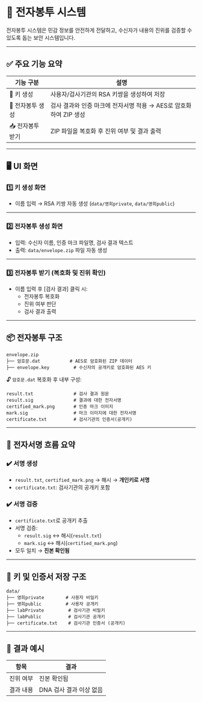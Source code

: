 # 📨 전자봉투 시스템

전자봉투 시스템은 민감 정보를 안전하게 전달하고, 수신자가 내용의 진위를 검증할 수 있도록 돕는 보안 시스템입니다.

---

## ✅ 주요 기능 요약

| 기능 구분               | 설명                                                                 |
|------------------------|----------------------------------------------------------------------|
| 🔑 키 생성             | 사용자/검사기관의 RSA 키쌍을 생성하여 저장                             |
| 🧪 전자봉투 생성       | 검사 결과와 인증 마크에 전자서명 적용 → AES로 암호화하여 ZIP 생성       |
| 📥 전자봉투 받기       | ZIP 파일을 복호화 후 진위 여부 및 결과 출력                             |

---

## 🖥️ UI 화면

### 1️⃣ 키 생성 화면
- 이름 입력 → RSA 키쌍 자동 생성 (`data/영희private`, `data/영희public`)

---

### 2️⃣ 전자봉투 생성 화면
- 입력: 수신자 이름, 인증 마크 파일명, 검사 결과 텍스트
- 출력: `data/envelope.zip` 파일 자동 생성

---

### 3️⃣ 전자봉투 받기 (복호화 및 진위 확인)
- 이름 입력 후 [검사 결과] 클릭 시:
  - 전자봉투 복호화
  - 진위 여부 판단
  - 검사 결과 출력

---

## 📦 전자봉투 구조

```
envelope.zip
├── 암호문.dat           # AES로 암호화된 ZIP 데이터
├── envelope.key         # 수신자의 공개키로 암호화된 AES 키
```

🔓 `암호문.dat` 복호화 후 내부 구성:

```
result.txt               # 검사 결과 원문
result.sig               # 결과에 대한 전자서명
certified_mark.png       # 인증 마크 이미지
mark.sig                 # 마크 이미지에 대한 전자서명
certificate.txt          # 검사기관의 인증서(공개키)
```


---

## 🧠 전자서명 흐름 요약

### ✔️ 서명 생성

- `result.txt`, `certified_mark.png` → 해시 → **개인키로 서명**
- `certificate.txt`: 검사기관의 공개키 포함

### ✔️ 서명 검증

- `certificate.txt`로 공개키 추출
- 서명 검증:
  - `result.sig` ↔ 해시(`result.txt`)
  - `mark.sig` ↔ 해시(`certified_mark.png`)
- 모두 일치 → **진본 확인됨**

---

## 📁 키 및 인증서 저장 구조

```
data/
├── 영희private        # 사용자 비밀키
├── 영희public         # 사용자 공개키
├── labPrivate         # 검사기관 비밀키
├── labPublic          # 검사기관 공개키
├── certificate.txt    # 검사기관 인증서 (공개키)
```

---

## 🧪 결과 예시

| 항목             | 결과                      |
|------------------|---------------------------|
| 진위 여부         | 진본 확인됨                |
| 결과 내용         | DNA 검사 결과 이상 없음    |
